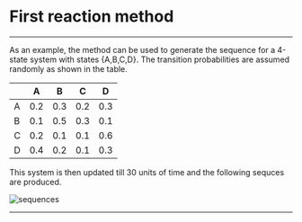 # First reaction method
***

As an example, the method can be used to generate the sequence for a 4-state system with states {A,B,C,D}. 
The transition probabilities are assumed randomly as shown in the table.

| |   A|    B|    C|    D|
|-|----|-----|-----|-----|
|A| 0.2|  0.3|  0.2|  0.3|
|B| 0.1|  0.5|  0.3|  0.1|
|C| 0.2|  0.1|  0.1|  0.6|
|D| 0.4|  0.2|  0.1|  0.3|

This system is then updated till 30 units of time and the following sequces are produced.

![sequences](https://user-images.githubusercontent.com/100057270/156272163-63b50d99-1775-4245-a4d6-172b2fb060ea.svg)
***
